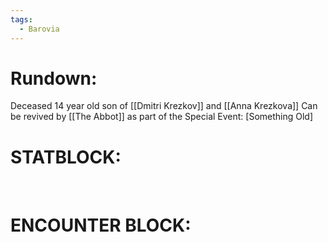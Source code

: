 ```yaml
---
tags:
  - Barovia
---
```

# **Rundown:**

Deceased 14 year old son of [[Dmitri Krezkov]] and [[Anna Krezkova]]
Can be revived by [[The Abbot]] as part of the Special Event: [Something Old]

# **STATBLOCK:**

 

# **ENCOUNTER BLOCK:**
